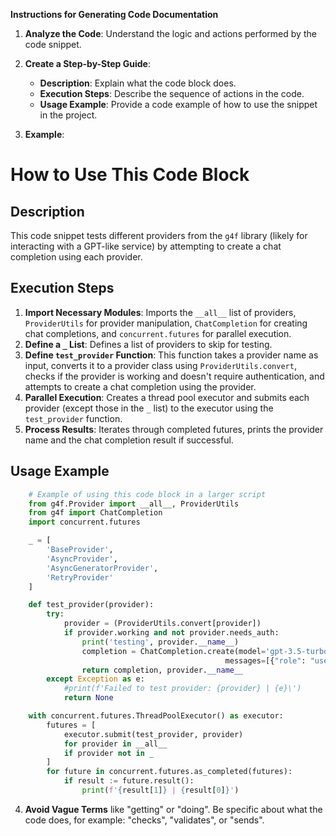 **Instructions for Generating Code Documentation**

1. **Analyze the Code**: Understand the logic and actions performed by the code snippet.

2. **Create a Step-by-Step Guide**:
    - **Description**: Explain what the code block does.
    - **Execution Steps**: Describe the sequence of actions in the code.
    - **Usage Example**: Provide a code example of how to use the snippet in the project.

3. **Example**:

How to Use This Code Block
=========================================================================================

Description
-------------------------
This code snippet tests different providers from the `g4f` library (likely for interacting with a GPT-like service) by attempting to create a chat completion using each provider.

Execution Steps
-------------------------
1. **Import Necessary Modules**: Imports the `__all__` list of providers, `ProviderUtils` for provider manipulation, `ChatCompletion` for creating chat completions, and `concurrent.futures` for parallel execution.
2. **Define a `_` List**: Defines a list of providers to skip for testing.
3. **Define `test_provider` Function**: This function takes a provider name as input, converts it to a provider class using `ProviderUtils.convert`, checks if the provider is working and doesn't require authentication, and attempts to create a chat completion using the provider.
4. **Parallel Execution**: Creates a thread pool executor and submits each provider (except those in the `_` list) to the executor using the `test_provider` function.
5. **Process Results**: Iterates through completed futures, prints the provider name and the chat completion result if successful.

Usage Example
-------------------------

```python
    # Example of using this code block in a larger script
    from g4f.Provider import __all__, ProviderUtils
    from g4f import ChatCompletion
    import concurrent.futures

    _ = [
        'BaseProvider',
        'AsyncProvider',
        'AsyncGeneratorProvider',
        'RetryProvider'
    ]

    def test_provider(provider):
        try:
            provider = (ProviderUtils.convert[provider])
            if provider.working and not provider.needs_auth:
                print('testing', provider.__name__)
                completion = ChatCompletion.create(model='gpt-3.5-turbo', 
                                                messages=[{"role": "user", "content": "hello"}], provider=provider)
                return completion, provider.__name__
        except Exception as e:
            #print(f'Failed to test provider: {provider} | {e}\')
            return None

    with concurrent.futures.ThreadPoolExecutor() as executor:
        futures = [
            executor.submit(test_provider, provider)
            for provider in __all__
            if provider not in _
        ]
        for future in concurrent.futures.as_completed(futures):
            if result := future.result():
                print(f'{result[1]} | {result[0]}')
```

4. **Avoid Vague Terms** like "getting" or "doing". Be specific about what the code does, for example: "checks", "validates", or "sends".